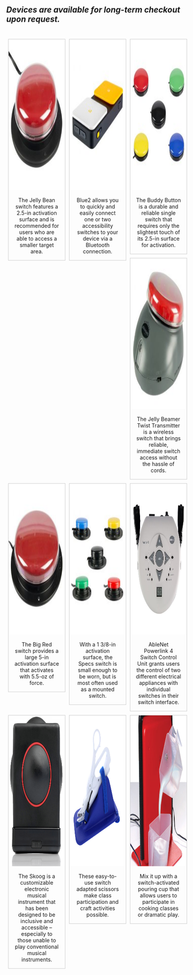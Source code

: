 <html>
    <head>
    <style>
    div.gallery {
      margin: 5px;
      border: 1px solid #ccc;
      float: left;
      width: 150px;
    /*}
      div.gallery:hover {
      border: 1px solid #777;
    }*/
    div.gallery img {
      width: 100%;
      height: auto;
    }
    div.desc {
      padding: 15px;
      text-align: center;
    }    
    </style>
    </head>
      <body>
    <h2><i>Devices are available for long-term checkout upon request.</i></h2>
    <br>
    <div class="gallery">
      <a target="_blank" href="files/inventory/jellybean.jpg">
        <img src="files/inventory/jellybean.jpg" alt="Jelly Bean" width="600" height="400">
      </a>
      <div class="desc">The Jelly Bean switch features a 2.5-in activation surface and is recommended for users who are able to access a smaller target area.</div>
    </div>
    <div class="gallery">
       <a target="_blank" href="files/inventory/blue2.jpg">
         <img src="files/inventory/blue2.jpg" alt="Blue 2" width="600" height="400">
       </a>
       <div class="desc">Blue2 allows you to quickly and easily connect one or two accessibility switches to your device via a Bluetooth connection.</div>
     </div>
       <div class="gallery">
        <a target="_blank" href="files/inventory/buddybutton.jpg">
          <img src="files/inventory/buddybutton.jpg" alt="Buddy Button" width="600" height="400">
        </a>
        <div class="desc">The Buddy Button is a durable and reliable single switch that requires only the slightest touch of its 2.5-in surface for activation.</div>
      </div>
     <div class="gallery">
        <a target="_blank" href="files/inventory/jellybeamer.jpg">
          <img src="files/inventory/jellybeamer.jpg" alt="Jelly Beamer" width="600" height="400">
        </a>
        <div class="desc">The Jelly Beamer Twist Transmitter is a wireless switch that brings reliable, immediate switch access without the hassle of cords.</div>
    </div> 
  <div class="gallery">
        <a target="_blank" href="files/inventory/bigred.jpg">
          <img src="files/inventory/bigred.jpg" alt="Big Red" width="600" height="400">
        </a>
        <div class="desc">The Big Red switch provides a large 5-in activation surface that activates with 5.5-oz of force.</div>
      </div>
    <div class="gallery">
        <a target="_blank" href="files/inventory/specs.jpg">
          <img src="files/inventory/specs.jpg" alt="Specs Switch" width="600" height="400">
        </a>
        <div class="desc">With a 1 3/8-in activation surface, the Specs switch is small enough to be worn, but is most often used as a mounted switch.</div>
      </div>
    <div class="gallery">
        <a target="_blank" href="files/inventory/powerlink4.jpg">
          <img src="files/inventory/powerlink4.jpg" alt="Powerlink 4" width="600" height="400">
        </a>
        <div class="desc">AbleNet Powerlink 4 Switch Control Unit grants users the control of two different electrical appliances with individual switches in their switch interface.</div>
      </div>
    <div class="gallery">
        <a target="_blank" href="files/inventory/skoog.jpg">
          <img src="files/inventory/skoog.jpg" alt="Skoog" width="600" height="400">
        </a>
        <div class="desc">The Skoog is a customizable electronic musical instrument that has been designed to be inclusive and accessible – especially to those unable to play conventional musical instruments.</div>
      </div>
    <div class="gallery">
        <a target="_blank" href="files/inventory/scissors.jpg">
          <img src="files/inventory/scissors.jpg" alt="Scissors" width="600" height="400">
        </a>
        <div class="desc">These easy-to-use switch adapted scissors make class participation and craft activities possible.</div>
      </div>
    <div class="gallery">
        <a target="_blank" href="files/inventory/pouringcups.jpg">
          <img src="files/inventory/pouringcups.jpg" alt="Pouring Cups" width="600" height="400">
        </a>
        <div class="desc">Mix it up with a switch-activated pouring cup that allows users to participate in cooking classes or dramatic play.</div>
      </div>
    </body>
    </html> 